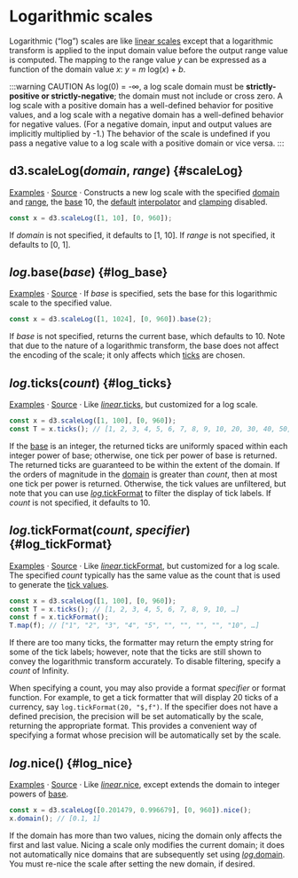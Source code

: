 # Logarithmic scales

Logarithmic (“log”) scales are like [linear scales](./linear.md) except that a logarithmic transform is applied to the input domain value before the output range value is computed. The mapping to the range value *y* can be expressed as a function of the domain value *x*: *y* = *m* log(<i>x</i>) + *b*.

:::warning CAUTION
As log(0) = -∞, a log scale domain must be **strictly-positive or strictly-negative**; the domain must not include or cross zero. A log scale with a positive domain has a well-defined behavior for positive values, and a log scale with a negative domain has a well-defined behavior for negative values. (For a negative domain, input and output values are implicitly multiplied by -1.) The behavior of the scale is undefined if you pass a negative value to a log scale with a positive domain or vice versa.
:::

## d3.scaleLog(*domain*, *range*) {#scaleLog}

[Examples](https://observablehq.com/@d3/continuous-scales) · [Source](https://github.com/d3/d3-scale/blob/main/src/log.js) · Constructs a new log scale with the specified [domain](./linear.md#linear_domain) and [range](./linear.md#linear_range), the [base](#log_base) 10, the [default](../d3-interpolate/value.md#interpolate) [interpolator](./linear.md#linear_interpolate) and [clamping](./linear.md#linear_clamp) disabled.

```js
const x = d3.scaleLog([1, 10], [0, 960]);
```

If *domain* is not specified, it defaults to [1, 10]. If *range* is not specified, it defaults to [0, 1].

## *log*.base(*base*) {#log_base}

[Examples](https://observablehq.com/@d3/continuous-scales) · [Source](https://github.com/d3/d3-scale/blob/main/src/log.js) · If *base* is specified, sets the base for this logarithmic scale to the specified value.

```js
const x = d3.scaleLog([1, 1024], [0, 960]).base(2);
```

If *base* is not specified, returns the current base, which defaults to 10. Note that due to the nature of a logarithmic transform, the base does not affect the encoding of the scale; it only affects which [ticks](#log_ticks) are chosen.

## *log*.ticks(*count*) {#log_ticks}

[Examples](https://observablehq.com/@d3/scale-ticks) · [Source](https://github.com/d3/d3-scale/blob/main/src/log.js) · Like [*linear*.ticks](./linear.md#linear_ticks), but customized for a log scale.

```js
const x = d3.scaleLog([1, 100], [0, 960]);
const T = x.ticks(); // [1, 2, 3, 4, 5, 6, 7, 8, 9, 10, 20, 30, 40, 50, 60, 70, 80, 90, 100]
```

If the [base](#log_base) is an integer, the returned ticks are uniformly spaced within each integer power of base; otherwise, one tick per power of base is returned. The returned ticks are guaranteed to be within the extent of the domain. If the orders of magnitude in the [domain](./linear.md#linear_domain) is greater than *count*, then at most one tick per power is returned. Otherwise, the tick values are unfiltered, but note that you can use [*log*.tickFormat](./linear.md#linear_tickFormat) to filter the display of tick labels. If *count* is not specified, it defaults to 10.

## *log*.tickFormat(*count*, *specifier*) {#log_tickFormat}

[Examples](https://observablehq.com/@d3/scale-ticks) · [Source](https://github.com/d3/d3-scale/blob/main/src/log.js) · Like [*linear*.tickFormat](./linear.md#linear_tickFormat), but customized for a log scale. The specified *count* typically has the same value as the count that is used to generate the [tick values](#log_ticks).

```js
const x = d3.scaleLog([1, 100], [0, 960]);
const T = x.ticks(); // [1, 2, 3, 4, 5, 6, 7, 8, 9, 10, …]
const f = x.tickFormat();
T.map(f); // ["1", "2", "3", "4", "5", "", "", "", "", "10", …]
```

If there are too many ticks, the formatter may return the empty string for some of the tick labels; however, note that the ticks are still shown to convey the logarithmic transform accurately. To disable filtering, specify a *count* of Infinity.

When specifying a count, you may also provide a format *specifier* or format function. For example, to get a tick formatter that will display 20 ticks of a currency, say `log.tickFormat(20, "$,f")`. If the specifier does not have a defined precision, the precision will be set automatically by the scale, returning the appropriate format. This provides a convenient way of specifying a format whose precision will be automatically set by the scale.

## *log*.nice() {#log_nice}

[Examples](https://observablehq.com/@d3/continuous-scales) · [Source](https://github.com/d3/d3-scale/blob/main/src/log.js) · Like [*linear*.nice](./linear.md#linear_nice), except extends the domain to integer powers of [base](#log_base).

```js
const x = d3.scaleLog([0.201479, 0.996679], [0, 960]).nice();
x.domain(); // [0.1, 1]
```

If the domain has more than two values, nicing the domain only affects the first and last value. Nicing a scale only modifies the current domain; it does not automatically nice domains that are subsequently set using [*log*.domain](./linear.md#linear_domain). You must re-nice the scale after setting the new domain, if desired.

